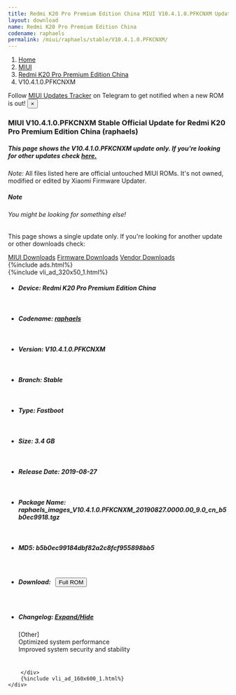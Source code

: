 ```yaml
---
title: Redmi K20 Pro Premium Edition China MIUI V10.4.1.0.PFKCNXM Update
layout: download
name: Redmi K20 Pro Premium Edition China
codename: raphaels
permalink: /miui/raphaels/stable/V10.4.1.0.PFKCNXM/
---
```

<nav aria-label="breadcrumb">
    <ol class="breadcrumb">
        <li class="breadcrumb-item"><a href="/">Home</a></li>
        <li class="breadcrumb-item"><a href="/miui/">MIUI</a></li>
        <li class="breadcrumb-item"><a href="/miui/raphaels/">Redmi K20 Pro Premium Edition China</a></li>
        <li class="breadcrumb-item active" aria-current="page">V10.4.1.0.PFKCNXM</li>
    </ol>
</nav>
<div class="alert alert-primary alert-dismissible fade show" role="alert">
    Follow <a href="https://t.me/MIUIUpdatesTracker" class="alert-link">MIUI Updates Tracker</a> on Telegram to get
    notified when a new ROM is out!
    <button type="button" class="close" data-dismiss="alert" aria-label="Close">
        <span aria-hidden="true">&times;</span>
    </button>
</div>
<div class="col-12 mx-auto">
    <h3 class="title bg-light p-2 rounded">MIUI V10.4.1.0.PFKCNXM Stable Official Update for Redmi K20 Pro Premium Edition China (raphaels)</h3>
    <h5>This page shows the V10.4.1.0.PFKCNXM update only. If you're looking for other updates check
        <a href="/miui/raphaels/">here.</a></h5>
    <p><i>Note: </i>All files listed here are official untouched MIUI ROMs.
        It's not owned, modified or edited by Xiaomi Firmware Updater.</p>
    <div class="card">
        <div class="card-body">
            <h5 class="card-title">Note</h5>
            <h6 class="card-subtitle mb-2 text-muted">You might be looking for something else!</h6>
            <p class="card-text">This page shows a single update only.
                If you're looking for another update or other downloads check:</p>
            <a href="/miui/" class="card-link">MIUI Downloads</a>
            <a href="/firmware/" class="card-link">Firmware Downloads</a>
            <a href="/vendor/" class="card-link">Vendor Downloads</a>
        </div>
    </div>
    {%include ads.html%}
    <div class="row justify-content-center">
        <div class="col-10" id="downloads">
                    <div class="card card-body">
            {%include vli_ad_320x50_1.html%}
            <ul class="list-unstyled">
                <li style="padding-bottom: 10px;">
                    <h5><b>Device: </b>Redmi K20 Pro Premium Edition China</h5>
                </li>
                <li style="padding-bottom: 10px;">
                    <h5><b>Codename: </b> <a href="/miui/raphaels/" target="_blank">raphaels</a> </h5>
                </li>
                <li style="padding-bottom: 10px;">
                    <h5><b>Version: </b>V10.4.1.0.PFKCNXM</h5>
                </li>
                <li style="padding-bottom: 10px;">
                    <h5><b>Branch: </b>Stable</h5>
                </li>
                <li style="padding-bottom: 10px;">
                    <h5><b>Type: </b>Fastboot</h5>
                </li>
                <li style="padding-bottom: 10px;">
                    <h5><b>Size: </b>3.4 GB</h5>
                </li>
                <li style="padding-bottom: 10px;">
                    <h5><b>Release Date: </b>2019-08-27</h5>
                </li>
                <li style="padding-bottom: 10px;">
                    <h5><b>Package Name: </b><span id="filename" class="text-dark">raphaels_images_V10.4.1.0.PFKCNXM_20190827.0000.00_9.0_cn_b5b0ec9918.tgz</span></h5>
                </li>
                <li style="padding-bottom: 10px;">
                    <h5><b>MD5: </b><span id="md5" class="text-muted">b5b0ec99184dbf82a2c8fcf955898bb5</span></h5>
                </li>
                <li style="padding-bottom: 10px;">
                    <h5><b>Download: </b><button type="button" id="download" class="btn btn-primary" style="margin: 7px;"
                            onclick="window.open('https://bigota.d.miui.com/V10.4.1.0.PFKCNXM/raphaels_images_V10.4.1.0.PFKCNXM_20190827.0000.00_9.0_cn_b5b0ec9918.tgz', '_blank');"><i class="fa fa-download"></i> Full ROM</button></h5>
                </li>
                <li style="padding-bottom: 10px;">
                    <h5><b>Changelog: </b><a href="#raphaels_1_changelog" data-toggle="collapse" role="button"
                            aria-expanded="false" aria-controls="raphaels_1_changelog"> <i class="fa fa-arrow-down"
                                aria-hidden="true"></i> Expand/Hide</a></h5>
                    <div class="collapse" id="raphaels_1_changelog">
                        <p id="changelog_text">[Other]<br>Optimized system performance<br>Improved system security and stability</p>
                    </div>
                </li>
            </ul>
        </div>

        </div>
        {%include vli_ad_160x600_1.html%}
    </div>
</div>
